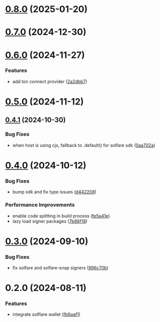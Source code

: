 # [0.8.0](https://github.com/rango-exchange/rango-client/compare/provider-solflare@0.7.0...provider-solflare@0.8.0) (2025-01-20)



# [0.7.0](https://github.com/rango-exchange/rango-client/compare/provider-solflare@0.6.0...provider-solflare@0.7.0) (2024-12-30)



# [0.6.0](https://github.com/rango-exchange/rango-client/compare/provider-solflare@0.5.0...provider-solflare@0.6.0) (2024-11-27)


### Features

* add ton connect provider ([2a2dbb7](https://github.com/rango-exchange/rango-client/commit/2a2dbb79022263f19446ced49d298e04d63f927f))



# [0.5.0](https://github.com/rango-exchange/rango-client/compare/provider-solflare@0.4.1...provider-solflare@0.5.0) (2024-11-12)



## [0.4.1](https://github.com/rango-exchange/rango-client/compare/provider-solflare@0.4.0...provider-solflare@0.4.1) (2024-10-30)


### Bug Fixes

* when host is using cjs, fallback to .default() for solfare sdk ([0aa702a](https://github.com/rango-exchange/rango-client/commit/0aa702ab1bed865a049541e87c4fa3b1a5006c1d))



# [0.4.0](https://github.com/rango-exchange/rango-client/compare/provider-solflare@0.3.0...provider-solflare@0.4.0) (2024-10-12)


### Bug Fixes

* bump sdk and fix type issues ([d442208](https://github.com/rango-exchange/rango-client/commit/d4422083bf5dd27d5f509ce1db7f9560d05428c8))


### Performance Improvements

* enable code splitting in build process ([fe5a41e](https://github.com/rango-exchange/rango-client/commit/fe5a41e0e297298de11cd74ca5825544742aa03a))
* lazy load signer packages ([7b88f18](https://github.com/rango-exchange/rango-client/commit/7b88f1834f7b29b4b81ab6c81a07bb88e8ccf55c))



# [0.3.0](https://github.com/rango-exchange/rango-client/compare/provider-solflare@0.2.0...provider-solflare@0.3.0) (2024-09-10)


### Bug Fixes

* fix solfare and solfare-snap signers ([896c70b](https://github.com/rango-exchange/rango-client/commit/896c70b8cc8b5e29ec6dfcd98378ef0b3f05698f))



# 0.2.0 (2024-08-11)


### Features

* integrate solflare wallet ([fb6aaf1](https://github.com/rango-exchange/rango-client/commit/fb6aaf1c255149df18a75a7bfb16fc83c23b85a8))



